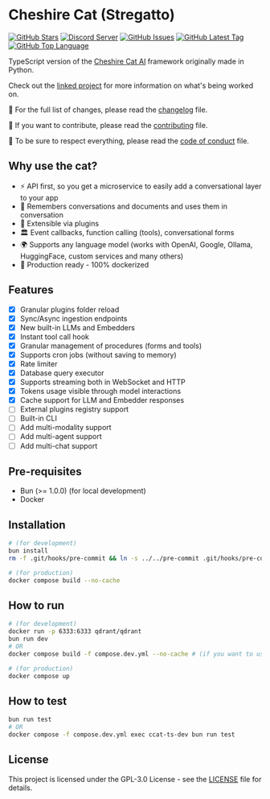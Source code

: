 # Cheshire Cat (Stregatto)

[![GitHub Stars](https://img.shields.io/github/stars/zAlweNy26/ts-cat)](https://github.com/zAlweNy26/ts-cat)
[![Discord Server](https://img.shields.io/discord/1092359754917089350?logo=discord)](https://discord.gg/bHX5sNFCYU)
[![GitHub Issues](https://img.shields.io/github/issues/zAlweNy26/ts-cat)](https://github.com/zAlweNy26/ts-cat/issues)
[![GitHub Latest Tag](https://img.shields.io/github/v/tag/zAlweNy26/ts-cat)](https://github.com/zAlweNy26/ts-cat/tags)
[![GitHub Top Language](https://img.shields.io/github/languages/top/zAlweNy26/ts-cat)](https://github.com/zAlweNy26/ts-cat)

TypeScript version of the [Cheshire Cat AI](https://github.com/cheshire-cat-ai/core) framework originally made in Python.

Check out the [linked project](https://github.com/zAlweNy26/ts-cat/projects?query=is%3Aopen) for more information on what's being worked on.

📜 For the full list of changes, please read the [changelog](./CHANGELOG.md) file.

👥 If you want to contribute, please read the [contributing](./CONTRIBUTING.md) file.

📃 To be sure to respect everything, please read the [code of conduct](./CODE_OF_CONDUCT.md) file.

## Why use the cat?

- ⚡️ API first, so you get a microservice to easily add a conversational layer to your app
- 🐘 Remembers conversations and documents and uses them in conversation
- 🚀 Extensible via plugins
- 🏛️ Event callbacks, function calling (tools), conversational forms
- 🌍 Supports any language model (works with OpenAI, Google, Ollama, HuggingFace, custom services and many others)
- 🐋 Production ready - 100% dockerized

## Features

- [x] Granular plugins folder reload
- [x] Sync/Async ingestion endpoints
- [x] New built-in LLMs and Embedders
- [x] Instant tool call hook
- [x] Granular management of procedures (forms and tools)
- [x] Supports cron jobs (without saving to memory)
- [x] Rate limiter
- [x] Database query executor
- [x] Supports streaming both in WebSocket and HTTP
- [x] Tokens usage visible through model interactions
- [x] Cache support for LLM and Embedder responses
- [ ] External plugins registry support
- [ ] Built-in CLI
- [ ] Add multi-modality support
- [ ] Add multi-agent support
- [ ] Add multi-chat support

## Pre-requisites

- Bun (>= 1.0.0) (for local development)
- Docker

## Installation

```bash
# (for development)
bun install
rm -f .git/hooks/pre-commit && ln -s ../../pre-commit .git/hooks/pre-commit

# (for production)
docker compose build --no-cache
```

## How to run

```bash
# (for development)
docker run -p 6333:6333 qdrant/qdrant
bun run dev
# OR
docker compose build -f compose.dev.yml --no-cache # (if you want to use Docker for development)

# (for production)
docker compose up
```

## How to test

```bash
bun run test
# OR
docker compose -f compose.dev.yml exec ccat-ts-dev bun run test
```

## License

This project is licensed under the GPL-3.0 License - see the [LICENSE](./LICENSE) file for details.
